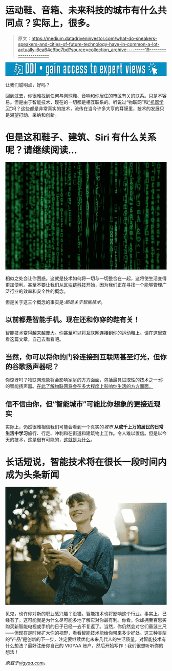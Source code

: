 # 运动鞋、音箱、未来科技的城市有什么共同点？实际上，很多。

> 原文：<https://medium.datadriveninvestor.com/what-do-sneakers-speakers-and-cities-of-future-technology-have-in-common-a-lot-actually-6ea64c9bc7bd?source=collection_archive---------19----------------------->

[![](img/0006070f963758f8322ad58bbbba178d.png)](http://www.track.datadriveninvestor.com/1B9E)

让我们聪明点，好吗？

回到过去，你很难找到任何与网球鞋、音响和你居住的市区有关的联系。只是不容易。但是由于智能技术，现在的一切都是相互联系的。听说过“物联网”和[“机器学习”](https://vigyaa.com/@pierre/making-technology-a-natural-part-of-humanity-the-advent-of-nlg-04989361/)吗？这些都是非常真实的技术，流传在当今许多大亨的耳膜里，技术的发展只是渴望打动、采纳和创新。

# 但是这和鞋子、建筑、Siri 有什么关系呢？请继续阅读…

![](img/7ee6f096b2acd669922d78708d6ac9c6.png)

相似之处会让你困惑。这就是技术如何将一切与一切整合在一起，这将使生活变得更加便利。甚至不要让我们从[区块链科技](https://vigyaa.com/@pierre/blockchain-is-not-dead-just-in-a-coma-1584f273/)开始，因为我们正在寻找一个能够管理广泛行业的效率和安全性的概念。

但是关于这三个概念的事实是:*都是关于智能技术*。

## 以前都是智能手机。现在还和你穿的鞋有关！

智能技术变得越来越庞大。你甚至可以将互联网连接到你的运动鞋上。请在这里查看这篇文章，自己去看看吧。

## 当然，你可以将你的门铃连接到互联网甚至灯光，但你的谷歌扬声器呢？

你惊讶吗？物联网现象将会影响家庭的方方面面，包括最具进取性的技术之一:你的智能扬声器。[在此了解物联网将会在多大程度上影响你生活的方方面面。](https://vigyaa.com/@pierre/why-it-may-be-a-good-idea-google-or-amazon-knows-when-you-go-to-b-f909d8d8/)

## 信不信由你，但“智能城市”可能比你想象的更接近现实

实际上，仍然很难相信我们可能会看到一个真实的*城市* **从成千上万的居民的日常生活中学习**旅行、行走、冲刺和在街道和建筑物上工作。令人难以置信。但是以今天的技术，这是很有可能的，[这就是为什么](https://vigyaa.com/@pierre/beware-as-the-city-you-live-in-might-get-smarter-than-you-c7d8fe7b/)。

# 长话短说，智能技术将在很长一段时间内成为头条新闻

![](img/7636d09ad6565689f2ec7ab34e10364d.png)

见鬼，也许你对新的职业感兴趣？没错。智能技术也将影响这个行业。事实上，已经有了。这可能就是为什么尽可能多地了解它对你最有利。你看，你蜂拥至百思买购买新智能电视或手机的日子已经一去不复返了。当然，你仍然会对它们垂涎三尺——但现在是时候扩大你的视野，看看智能技术能给你带来多少好处。这三种类型的“产品”是创新的下一步，注定要继续优化未来几代人的生活质量。对智能技术有什么想法？最好注册你自己的 VIGYAA 账户，然后开始写作！我们很想听听你的想法！

*原载于*[*vigyaa.com*](https://vigyaa.com/@pierre/what-do-sneakers-speakers-and-cities-of-future-technology-have-i-c138565f/)*。*